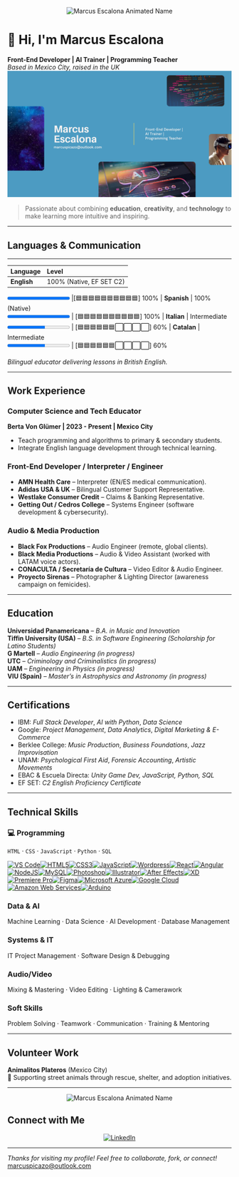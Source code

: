 
<p align="center">
  <img src="https://media1.giphy.com/media/v1.Y2lkPTc5MGI3NjExMDJscXpndmdxcjJ1djJuaGc0YXMzc21tenp0cGxicm5hc3Z1Njg2eSZlcD12MV9pbnRlcm5hbF9naWZfYnlfaWQmY3Q9cw/s63Jzew1dfO3j6nndV/giphy.gif" width="180" alt="Marcus Escalona Animated Name">
</p>

# 👋 Hi, I'm **Marcus Escalona**

**Front-End Developer | AI Trainer | Programming Teacher**  
 *Based in Mexico City, raised in the UK* 
![Banner Marcus Escalona](banner-marcus-escalona.png)


> Passionate about combining **education**, **creativity**, and **technology** to make learning more intuitive and inspiring.

---

## Languages & Communication



---



| Language | Level |
| :--- | :--- |
| **English** | 100% (Native, EF SET C2) <br> 
<progress value="100" max="100"></progress> 
|[🟦🟦🟦🟦🟦🟦🟦🟦🟦🟦] 100%
| **Spanish** | 100% (Native) <br> <progress value="100" max="100"></progress> |
[🟦🟦🟦🟦🟦🟦🟦🟦🟦🟦] 100%
| **Italian** | Intermediate <br> <progress value="60" max="100"></progress> |
[🟦🟦🟦🟦🟦🟦⬜⬜⬜⬜] 60%
| **Catalan** | Intermediate <br> <progress value="60" max="100"></progress> |
[🟦🟦🟦🟦🟦🟦⬜⬜⬜⬜] 60%
 
 

*Bilingual educator delivering lessons in British English.*

---

##  Work Experience

###  **Computer Science and Tech Educator**  
**Berta Von Glümer | 2023 - Present | Mexico City**  
- Teach programming and algorithms to primary & secondary students.  
- Integrate English language development through technical learning.  

### **Front-End Developer / Interpreter / Engineer**  
- **AMN Health Care** – Interpreter (EN/ES medical communication).  
- **Adidas USA & UK** – Bilingual Customer Support Representative.  
- **Westlake Consumer Credit** – Claims & Banking Representative.  
- **Getting Out / Cedros College** – Systems Engineer (software development & cybersecurity).  

###  **Audio & Media Production**  
- **Black Fox Productions** – Audio Engineer (remote, global clients).  
- **Black Media Productions** – Audio & Video Assistant (worked with LATAM voice actors).  
- **CONACULTA / Secretaría de Cultura** – Video Editor & Audio Engineer.  
- **Proyecto Sirenas** – Photographer & Lighting Director (awareness campaign on femicides).  

---

##  Education

 **Universidad Panamericana** – *B.A. in Music and Innovation*  
 **Tiffin University (USA)** – *B.S. in Software Engineering* *(Scholarship for Latino Students)*  
 **G Martell** – *Audio Engineering (in progress)*  
**UTC** – *Criminology and Criminalistics (in progress)*  
 **UAM** – *Engineering in Physics (in progress)*  
 **VIU (Spain)** – *Master’s in Astrophysics and Astronomy (in progress)*  

---

##  Certifications

- IBM: *Full Stack Developer*, *AI with Python*, *Data Science*  
- Google: *Project Management*, *Data Analytics*, *Digital Marketing & E-Commerce*  
- Berklee College: *Music Production*, *Business Foundations*, *Jazz Improvisation*  
- UNAM: *Psychological First Aid*, *Forensic Accounting*, *Artistic Movements*  
- EBAC & Escuela Directa: *Unity Game Dev, JavaScript, Python, SQL*  
- EF SET: *C2 English Proficiency Certificate*

---

##  Technical Skills

### 💻 Programming
`HTML` · `CSS` · `JavaScript` · `Python` · `SQL`
<p align="left">
<a href="https://code.visualstudio.com/" target="_blank" rel="noreferrer"><img src="https://raw.githubusercontent.com/danielcranney/readme-generator/main/public/icons/skills/visualstudiocode-colored.svg" alt="VS Code" title="VS Code" width="36" height="36" /></a><a href="https://developer.mozilla.org/en-US/docs/Glossary/HTML5" target="_blank" rel="noreferrer"><img src="https://raw.githubusercontent.com/danielcranney/readme-generator/main/public/icons/skills/html5-colored.svg" alt="HTML5" title="HTML5" width="36" height="36" /></a><a href="https://www.w3.org/TR/CSS/#css" target="_blank" rel="noreferrer"><img src="https://raw.githubusercontent.com/danielcranney/readme-generator/main/public/icons/skills/css3-colored.svg" alt="CSS3" title="CSS3" width="36" height="36" /></a><a href="https://developer.mozilla.org/en-US/docs/Web/JavaScript" target="_blank" rel="noreferrer"><img src="https://raw.githubusercontent.com/danielcranney/readme-generator/main/public/icons/skills/javascript-colored.svg" alt="JavaScript" title="JavaScript" width="36" height="36" /></a><a href="https://wordpress.com" target="_blank" rel="noreferrer"><img src="https://raw.githubusercontent.com/danielcranney/readme-generator/main/public/icons/skills/wordpress-colored.svg" alt="Wordpress" title="Wordpress" width="36" height="36" /></a><a href="https://reactjs.org/" target="_blank" rel="noreferrer"><img src="https://raw.githubusercontent.com/danielcranney/readme-generator/main/public/icons/skills/react-colored.svg" alt="React" title="React" width="36" height="36" /></a><a href="https://angular.io/" target="_blank" rel="noreferrer"><img src="https://raw.githubusercontent.com/danielcranney/readme-generator/main/public/icons/skills/angularjs-colored.svg" alt="Angular" title="Angular" width="36" height="36" /></a><a href="https://nodejs.org/en/" target="_blank" rel="noreferrer"><img src="https://raw.githubusercontent.com/danielcranney/readme-generator/main/public/icons/skills/nodejs-colored.svg" alt="NodeJS" title="NodeJS" width="36" height="36" /></a><a href="https://www.mysql.com/" target="_blank" rel="noreferrer"><img src="https://raw.githubusercontent.com/danielcranney/readme-generator/main/public/icons/skills/mysql-colored.svg" alt="MySQL" title="MySQL" width="36" height="36" /></a><a href="https://www.adobe.com/uk/products/photoshop.html" target="_blank" rel="noreferrer"><img src="https://raw.githubusercontent.com/danielcranney/readme-generator/main/public/icons/skills/photoshop-colored-dark.svg" alt="Photoshop" title="Photoshop" width="36" height="36" /></a><a href="https://www.adobe.com/uk/products/illustrator.html" target="_blank" rel="noreferrer"><img src="https://raw.githubusercontent.com/danielcranney/readme-generator/main/public/icons/skills/illustrator-colored-dark.svg" alt="Illustrator" title="Illustrator" width="36" height="36" /></a><a href="https://www.adobe.com/uk/products/aftereffects.html" target="_blank" rel="noreferrer"><img src="https://raw.githubusercontent.com/danielcranney/readme-generator/main/public/icons/skills/aftereffects-colored-dark.svg" alt="After Effects" title="After Effects" width="36" height="36" /></a><a href="https://www.adobe.com/uk/products/xd.html" target="_blank" rel="noreferrer"><img src="https://raw.githubusercontent.com/danielcranney/readme-generator/main/public/icons/skills/xd-colored-dark.svg" alt="XD" title="XD" width="36" height="36" /></a><a href="https://www.adobe.com/uk/products/premiere.html" target="_blank" rel="noreferrer"><img src="https://raw.githubusercontent.com/danielcranney/readme-generator/main/public/icons/skills/premierepro-colored-dark.svg" alt="Premiere Pro" title="Premiere Pro" width="36" height="36" /></a><a href="https://www.figma.com/" target="_blank" rel="noreferrer"><img src="https://raw.githubusercontent.com/danielcranney/readme-generator/main/public/icons/skills/figma-colored.svg" alt="Figma" title="Figma" width="36" height="36" /></a><a href="https://portal.azure.com/" target="_blank" rel="noreferrer"><img src="https://raw.githubusercontent.com/danielcranney/readme-generator/main/public/icons/skills/azure-colored.svg" alt="Microsoft Azure" title="Microsoft Azure" width="36" height="36" /></a><a href="https://cloud.google.com/" target="_blank" rel="noreferrer"><img src="https://raw.githubusercontent.com/danielcranney/readme-generator/main/public/icons/skills/googlecloud-colored.svg" alt="Google Cloud" title="Google Cloud" width="36" height="36" /></a><a href="https://aws.amazon.com" target="_blank" rel="noreferrer"><img src="https://raw.githubusercontent.com/danielcranney/readme-generator/main/public/icons/skills/aws-colored-dark.svg" alt="Amazon Web Services" title="Amazon Web Services" width="36" height="36" /></a><a href="https://store.arduino.cc/?gclid=Cj0KCQjw2eilBhCCARIsAG0Pf8uueBifykWcsSS4LPESeGQfxGVKJYnzV7bz471XfknQJy_1VINVWM8aAkLtEALw_wcB" target="_blank" rel="noreferrer"><img src="https://raw.githubusercontent.com/danielcranney/readme-generator/main/public/icons/skills/arduino-colored.svg" alt="Arduino" title="Arduino" width="36" height="36" /></a>
</p>

###  Data & AI
Machine Learning · Data Science · AI Development · Database Management

###  Systems & IT
IT Project Management · Software Design & Debugging

###  Audio/Video
Mixing & Mastering · Video Editing · Lighting & Camerawork

###  Soft Skills
Problem Solving · Teamwork · Communication · Training & Mentoring

---

## Volunteer Work
**Animalitos Plateros** (Mexico City)  
🐾 Supporting street animals through rescue, shelter, and adoption initiatives.

---
<p align="center">
  <img src="https://media3.giphy.com/media/v1.Y2lkPTc5MGI3NjExdGlyZWl1b3d3a24wdjI4NWZ2YnNwYWVzNnNkanUzb3VhMXMyNHo3NCZlcD12MV9pbnRlcm5hbF9naWZfYnlfaWQmY3Q9cw/WFZvB7VIXBgiz3oDXE/giphy.gif" width="180" alt="Marcus Escalona Animated Name">
</p>

##  Connect with Me
<p align="center">
  <a href="https://linkedin.com/in/marco-escalona-a23849290/" target="_blank">
    <img src="https://img.shields.io/badge/linkedin-%230077B5.svg?style=for-the-badge&logo=linkedin&logoColor=white" alt="LinkedIn">
  </a>
</p>

---

 *Thanks for visiting my profile! Feel free to collaborate, fork, or connect!*  
 marcuspicazo@outlook.com
